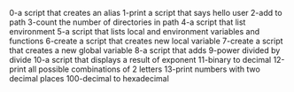 0-a script that creates an alias
1-print a script that says hello user
2-add to path
3-count the number of directories in path
4-a script that list environment
5-a script that lists local and environment variables and functions
6-create a script that creates new local variable
7-create a script that creates a new global variable
8-a script that adds
9-power divided by divide
10-a script that displays a result of exponent
11-binary to decimal
12-print all possible combinations of 2 letters
13-print numbers with two decimal places
100-decimal to hexadecimal
